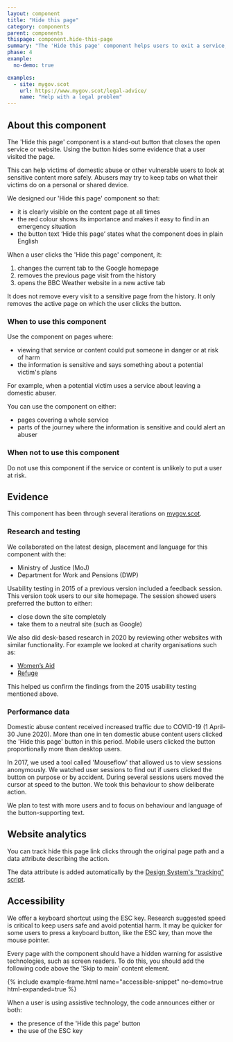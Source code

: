 ```yaml
---
layout: component
title: "Hide this page"
category: components
parent: components
thispage: component.hide-this-page
summary: "The 'Hide this page' component helps users to exit a service, website or application quickly and safely."
phase: 4
example:
  no-demo: true

examples:
  - site: mygov.scot
    url: https://www.mygov.scot/legal-advice/
    name: "Help with a legal problem"
---
```


## About this component

The 'Hide this page' component is a stand-out button that closes the open service or website. Using the button hides some evidence that a user visited the page.

This can help victims of domestic abuse or other vulnerable users to look at sensitive content more safely. Abusers may try to keep tabs on what their victims do on a personal or shared device.

We designed our 'Hide this page' component so that:
- it is clearly visible on the content page at all times
- the red colour shows its importance and makes it easy to find in an emergency situation
- the button text ‘Hide this page’ states what the component does in plain English

When a user clicks the 'Hide this page' component, it:
1. changes the current tab to the Google homepage 
1. removes the previous page visit from the history 
1. opens the BBC Weather website in a new active tab

It does not remove every visit to a sensitive page from the history. It only removes the active page on which the user clicks the button.

### When to use this component

Use the component on pages where:
- viewing that service or content could put someone in danger or at risk of harm 
- the information is sensitive and says something about a potential victim's plans

For example, when a potential victim uses a service about leaving a domestic abuser.

You can use the component on either:
- pages covering a whole service
- parts of the journey where the information is sensitive and could alert an abuser

### When not to use this component

Do not use this component if the service or content is unlikely to put a user at risk.

## Evidence

This component has been through several iterations on [mygov.scot](http://www.mygov.scot).

### Research and testing

We collaborated on the latest design, placement and language for this component with the:
- Ministry of Justice (MoJ)
- Department for Work and Pensions (DWP) 

Usability testing in 2015 of a previous version included a feedback session. This version took users to our site homepage. The session showed users preferred the button to either:
- close down the site completely
- take them to a neutral site (such as Google)


We also did desk-based research in 2020 by reviewing other websites with similar functionality. For example we looked at charity organisations such as:
- [Women’s Aid](https://www.womensaid.org.uk/)
- [Refuge](https://www.refuge.org.uk/)

This helped us confirm the findings from the 2015 usability testing mentioned above.

### Performance data

Domestic abuse content received increased traffic due to COVID-19 (1 April-30 June 2020). More than one in ten domestic abuse content users clicked the 'Hide this page' button in this period. Mobile users clicked the button proportionally more than desktop users.

In 2017, we used a tool called 'Mouseflow' that allowed us to view sessions anonymously. We watched user sessions to find out if users clicked the button on purpose or by accident. During several sessions users moved the cursor at speed to the button. We took this behaviour to show deliberate action.

We plan to test with more users and to focus on behaviour and language of the button-supporting text.

## Website analytics

You can track hide this page link clicks through the original page path and a data attribute describing the action.

The data attribute is added automatically by the [Design System's "tracking" script](/get-started/tracking/#hide-this-page).

## Accessibility 

We offer a keyboard shortcut using the ESC key. Research suggested speed is critical to keep users safe and avoid potential harm. It may be quicker for some users to press a keyboard button, like the ESC key, than move the mouse pointer.

Every page with the component should have a hidden warning for assistive technologies, such as screen readers. To do this, you should add the following code above the 'Skip to main' content element.

{% include example-frame.html name="accessible-snippet" no-demo=true html-expanded=true %}

When a user is using assistive technology, the code announces either or both:
- the presence of the 'Hide this page' button
- the use of the ESC key
